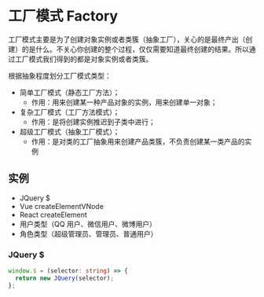# 工厂模式 Factory

工厂模式主要是为了创建对象实例或者类簇（抽象工厂），关心的是最终产出（创建）的是什么。不关心你创建的整个过程，仅仅需要知道最终创建的结果。所以通过工厂模式我们得到的都是对象实例或者类簇。

根据抽象程度划分工厂模式类型：

- 简单工厂模式（静态工厂方法）；
  - 作用：用来创建某一种产品对象的实例，用来创建单一对象；
- 复杂工厂模式（工厂方法模式）；
  - 作用：是将创建实例推迟到子类中进行；
- 超级工厂模式（抽象工厂模式）；
  - 作用：是对类的工厂抽象用来创建产品类簇，不负责创建某一类产品的实例

## 实例

- JQuery $
- Vue createElementVNode
- React createElement
- 用户类型（QQ 用户、微信用户、微博用户）
- 角色类型（超级管理员、管理员、普通用户）

### JQuery $

```ts
window.$ = (selector: string) => {
  return new JQuery(selector);
};
```

